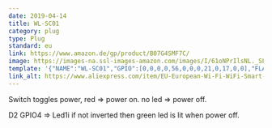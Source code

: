 ```yaml
---
date: 2019-04-14
title: WL-SC01
category: plug
type: Plug
standard: eu
link: https://www.amazon.de/gp/product/B07G4SMF7C/
image: https://images-na.ssl-images-amazon.com/images/I/61oNPrIlsNL._SL1200_.jpg
template: '{"NAME":"WL-SC01","GPIO":[0,0,0,0,56,0,0,0,21,0,17,0,0],"FLAG":0,"BASE":1}' 
link_alt: https://www.aliexpress.com/item/EU-European-Wi-Fi-WiFi-Smart-AC-Power-Electrical-Socket-Outlet-Plug-Adaptor-For-Amazon-Alexa/32973375300.html
---
```


Switch toggles power, red => power on. no led => power off. 

D2 GPIO4 => Led1i if not inverted then green led is lit when power off.
